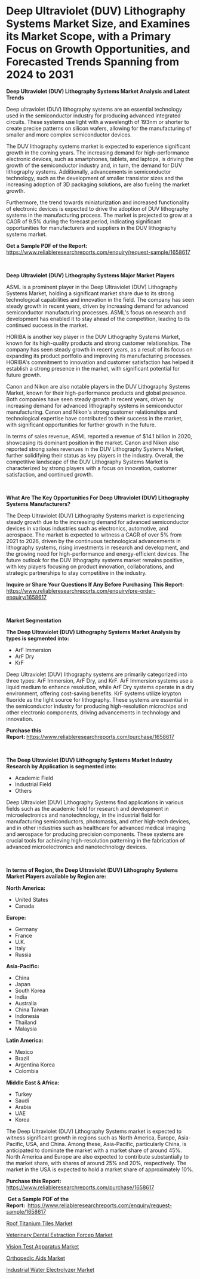 <p><h1>Deep Ultraviolet (DUV) Lithography Systems Market Size, and Examines its Market Scope, with a Primary Focus on Growth Opportunities, and Forecasted Trends Spanning from 2024 to 2031</h1></p><p><strong>Deep Ultraviolet (DUV) Lithography Systems Market Analysis and Latest Trends</strong></p>
<p><p>Deep ultraviolet (DUV) lithography systems are an essential technology used in the semiconductor industry for producing advanced integrated circuits. These systems use light with a wavelength of 193nm or shorter to create precise patterns on silicon wafers, allowing for the manufacturing of smaller and more complex semiconductor devices.</p><p>The DUV lithography systems market is expected to experience significant growth in the coming years. The increasing demand for high-performance electronic devices, such as smartphones, tablets, and laptops, is driving the growth of the semiconductor industry and, in turn, the demand for DUV lithography systems. Additionally, advancements in semiconductor technology, such as the development of smaller transistor sizes and the increasing adoption of 3D packaging solutions, are also fueling the market growth.</p><p>Furthermore, the trend towards miniaturization and increased functionality of electronic devices is expected to drive the adoption of DUV lithography systems in the manufacturing process. The market is projected to grow at a CAGR of 9.5% during the forecast period, indicating significant opportunities for manufacturers and suppliers in the DUV lithography systems market.</p></p>
<p><strong>Get a Sample PDF of the Report:&nbsp;</strong> <a href="https://www.reliableresearchreports.com/enquiry/request-sample/1658617">https://www.reliableresearchreports.com/enquiry/request-sample/1658617</a></p>
<p>&nbsp;</p>
<p><strong>Deep Ultraviolet (DUV) Lithography Systems Major Market Players</strong></p>
<p><p>ASML is a prominent player in the Deep Ultraviolet (DUV) Lithography Systems Market, holding a significant market share due to its strong technological capabilities and innovation in the field. The company has seen steady growth in recent years, driven by increasing demand for advanced semiconductor manufacturing processes. ASML's focus on research and development has enabled it to stay ahead of the competition, leading to its continued success in the market.</p><p>HORIBA is another key player in the DUV Lithography Systems Market, known for its high-quality products and strong customer relationships. The company has seen steady growth in recent years, as a result of its focus on expanding its product portfolio and improving its manufacturing processes. HORIBA's commitment to innovation and customer satisfaction has helped it establish a strong presence in the market, with significant potential for future growth.</p><p>Canon and Nikon are also notable players in the DUV Lithography Systems Market, known for their high-performance products and global presence. Both companies have seen steady growth in recent years, driven by increasing demand for advanced lithography systems in semiconductor manufacturing. Canon and Nikon's strong customer relationships and technological expertise have contributed to their success in the market, with significant opportunities for further growth in the future.</p><p>In terms of sales revenue, ASML reported a revenue of $14.1 billion in 2020, showcasing its dominant position in the market. Canon and Nikon also reported strong sales revenues in the DUV Lithography Systems Market, further solidifying their status as key players in the industry. Overall, the competitive landscape of the DUV Lithography Systems Market is characterized by strong players with a focus on innovation, customer satisfaction, and continued growth.</p></p>
<p>&nbsp;</p>
<p><strong>What Are The Key Opportunities For Deep Ultraviolet (DUV) Lithography Systems Manufacturers?</strong></p>
<p><p>The Deep Ultraviolet (DUV) Lithography Systems market is experiencing steady growth due to the increasing demand for advanced semiconductor devices in various industries such as electronics, automotive, and aerospace. The market is expected to witness a CAGR of over 5% from 2021 to 2026, driven by the continuous technological advancements in lithography systems, rising investments in research and development, and the growing need for high-performance and energy-efficient devices. The future outlook for the DUV lithography systems market remains positive, with key players focusing on product innovation, collaborations, and strategic partnerships to stay competitive in the industry.</p></p>
<p><strong>Inquire or Share Your Questions If Any Before Purchasing This Report:</strong> <a href="https://www.reliableresearchreports.com/enquiry/pre-order-enquiry/1658617">https://www.reliableresearchreports.com/enquiry/pre-order-enquiry/1658617</a></p>
<p>&nbsp;</p>
<p><strong>Market Segmentation</strong></p>
<p><strong>The Deep Ultraviolet (DUV) Lithography Systems Market Analysis by types is segmented into:</strong></p>
<p><ul><li>ArF Immersion</li><li>ArF Dry</li><li>KrF</li></ul></p>
<p><p>Deep Ultraviolet (DUV) lithography systems are primarily categorized into three types: ArF Immersion, ArF Dry, and KrF. ArF Immersion systems use a liquid medium to enhance resolution, while ArF Dry systems operate in a dry environment, offering cost-saving benefits. KrF systems utilize krypton fluoride as the light source for lithography. These systems are essential in the semiconductor industry for producing high-resolution microchips and other electronic components, driving advancements in technology and innovation.</p></p>
<p><strong>Purchase this Report:&nbsp;</strong><a href="https://www.reliableresearchreports.com/purchase/1658617">https://www.reliableresearchreports.com/purchase/1658617</a></p>
<p>&nbsp;</p>
<p><strong>The Deep Ultraviolet (DUV) Lithography Systems Market Industry Research by Application is segmented into:</strong></p>
<p><ul><li>Academic Field</li><li>Industrial Field</li><li>Others</li></ul></p>
<p><p>Deep Ultraviolet (DUV) Lithography Systems find applications in various fields such as the academic field for research and development in microelectronics and nanotechnology, in the industrial field for manufacturing semiconductors, photomasks, and other high-tech devices, and in other industries such as healthcare for advanced medical imaging and aerospace for producing precision components. These systems are crucial tools for achieving high-resolution patterning in the fabrication of advanced microelectronics and nanotechnology devices.</p></p>
<p>&nbsp;</p>
<p><strong>In terms of Region, the Deep Ultraviolet (DUV) Lithography Systems Market Players available by Region are:</strong></p>
<p>
    <p> <strong> North America: </strong>
        <ul>
            <li>United States</li>
            <li>Canada</li>
        </ul>
        </p> 
    <p> <strong> Europe: </strong>
        <ul>
            <li>Germany</li>
            <li>France</li>
            <li>U.K.</li>
            <li>Italy</li>
            <li>Russia</li>
        </ul>
        </p> 
    <p> <strong> Asia-Pacific: </strong>
        <ul>
            <li>China</li>
            <li>Japan</li>
            <li>South Korea</li>
            <li>India</li>
            <li>Australia</li>
            <li>China Taiwan</li>
            <li>Indonesia</li>
            <li>Thailand</li>
            <li>Malaysia</li>
        </ul>
        </p> 
    <p> <strong> Latin America: </strong>
        <ul>
            <li>Mexico</li>
            <li>Brazil</li>
            <li>Argentina Korea</li>
            <li>Colombia</li>
        </ul>
        </p> 
    <p> <strong> Middle East & Africa: </strong>
        <ul>
            <li>Turkey</li>
            <li>Saudi</li>
            <li>Arabia</li>
            <li>UAE</li>
            <li>Korea</li>
        </ul>
    </p>
    </p>
<p><p>The Deep Ultraviolet (DUV) Lithography Systems market is expected to witness significant growth in regions such as North America, Europe, Asia-Pacific, USA, and China. Among these, Asia-Pacific, particularly China, is anticipated to dominate the market with a market share of around 45%. North America and Europe are also expected to contribute substantially to the market share, with shares of around 25% and 20%, respectively. The market in the USA is expected to hold a market share of approximately 10%.</p></p>
<p><strong>Purchase this Report: </strong><a href="https://www.reliableresearchreports.com/purchase/1658617">https://www.reliableresearchreports.com/purchase/1658617</a></p>
<p>&nbsp;<strong>Get a Sample PDF of the Report:&nbsp;&nbsp;</strong><a href="https://www.reliableresearchreports.com/enquiry/request-sample/1658617">https://www.reliableresearchreports.com/enquiry/request-sample/1658617</a></p>
<p><strong></strong></p>
<p><p><a href="https://github.com/Krish2023na/Market-Research-Report-List-3/blob/main/roof-titanium-tiles-market.md">Roof Titanium Tiles Market</a></p><p><a href="https://medium.com/@benjaminchavez7555/veterinary-dental-extraction-forcep-market-exploring-market-share-market-trends-and-future-0a8f05d059e6">Veterinary Dental Extraction Forcep Market</a></p><p><a href="https://medium.com/@avacampbell767/vision-test-apparatus-market-analysis-its-cagr-market-segmentation-and-global-industry-overview-dae8f90f0aca">Vision Test Apparatus Market</a></p><p><a href="https://medium.com/@avacampbell767/orthopedic-aids-market-insight-market-trends-growth-forecasted-from-2024-to-2031-c04ab204062b">Orthopedic Aids Market</a></p><p><a href="https://github.com/RickHolmes3/Market-Research-Report-List-3/blob/main/industrial-water-electrolyzer-market.md">Industrial Water Electrolyzer Market</a></p></p>